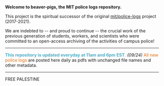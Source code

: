 **Welcome to beaver-pigs, the MIT police logs repository.**

This project is the spiritual successor of the original [mit/police-logs](https://github.com/mit/police-logs) project (2017-2021). 

We are indebted to -- and proud to continue -- the crucial work of the previous generation of students, workers, and scientists who were committed to an open-access archiving of the activities of campus police!

-----

**<font color="#4bacc6">This repository is updated everyday at 11am and 6pm EST.</font>** *(09/24)*
<font color="#e36c09">All new police logs</font> are posted here daily as pdfs with unchanged file names and other metadata.

-----

FREE PALESTINE 
